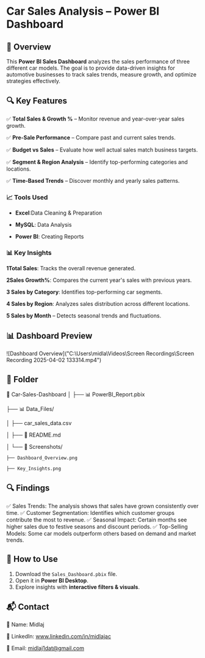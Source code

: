 #  Car Sales Analysis – Power BI Dashboard
## 📌 Overview
This **Power BI Sales Dashboard** analyzes the sales performance of three different car models. The goal is to provide data-driven insights for automotive businesses to track sales trends, measure growth, and optimize strategies effectively.
## 🔍 Key Features
✅ **Total Sales & Growth %** – Monitor revenue and year-over-year sales growth.  

✅ **Pre-Sale Performance** – Compare past and current sales trends.  

✅ **Budget vs Sales** – Evaluate how well actual sales match business targets.  

✅ **Segment & Region Analysis** – Identify top-performing categories and locations. 

✅ **Time-Based Trends** – Discover monthly and yearly sales patterns.  

### 📈 **Tools Used**  

- **Excel**:Data Cleaning & Preparation

- **MySQL**: Data Analysis
   
- **Power BI**: Creating Reports


### 📊 **Key Insights**
**1Total Sales**: Tracks the overall revenue generated. 

**2Sales Growth%**: Compares the current year's sales with previous years.

**3 Sales by Category**: Identifies top-performing car segments.

**4 Sales by Region**: Analyzes sales distribution across different locations.

**5 Sales by Month** – Detects seasonal trends and fluctuations.


## 📊 Dashboard Preview

![Dashboard Overview]("C:\Users\midla\Videos\Screen Recordings\Screen Recording 2025-04-02 133314.mp4")  


## 📂 Folder 

📁 Car-Sales-Dashboard
│
├── 📊 PowerBI_Report.pbix

├── 📊 Data_Files/

│   ├── car_sales_data.csv

│
├── 📄 README.md

│
└── 📸 Screenshots/

    ├── Dashboard_Overview.png
    
    ├── Key_Insights.png
 
## 🔍 Findings
✅ Sales Trends: The analysis shows that sales have grown consistently over time.
✅ Customer Segmentation: Identifies which customer groups contribute the most to revenue.
✅ Seasonal Impact: Certain months see higher sales due to festive seasons and discount periods.
✅ Top-Selling Models: Some car models outperform others based on demand and market trends.


## 🚀 How to Use
1. Download the `Sales_Dashboard.pbix` file.  
2. Open it in **Power BI Desktop**. 
4. Explore insights with **interactive filters & visuals**.


## 📬 **Contact**
👤 Name: Midlaj

🔗 LinkedIn: www.linkedin.com/in/midlajac

📧 Email: midlaj1dat@gmail.com



